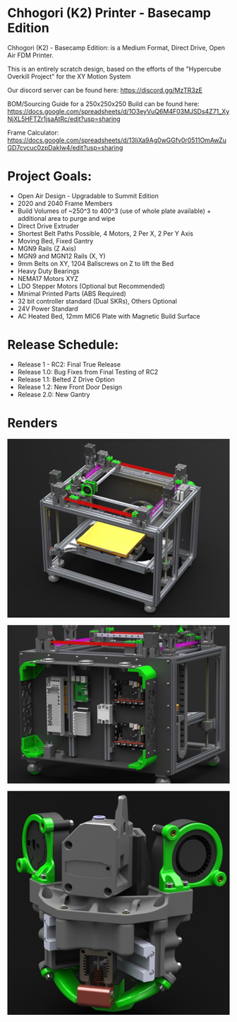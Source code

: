 # Chhogori (K2) Printer - Basecamp Edition

Chhogori (K2) - Basecamp Edition: is a Medium Format, Direct Drive, Open Air FDM Printer.

This is an entirely scratch design, based on the efforts of the "Hypercube Overkill Project" for the XY Motion System

Our discord server can be found here: https://discord.gg/MzTR3zE

BOM/Sourcing Guide for a 250x250x250 Build can be found here:  https://docs.google.com/spreadsheets/d/1O3eyVuQ6M4F03MJSDs4Z71_XyNjXL5HFTZr1jsaAtRc/edit?usp=sharing

Frame Calculator: https://docs.google.com/spreadsheets/d/13liXa9Ag0wGGfv0r0511OmAwZuGD7cvcuc0zpDakIw4/edit?usp=sharing

# Project Goals:
- Open Air Design - Upgradable to Summit Edition
- 2020 and 2040 Frame Members
- Build Volumes of ~250^3 to 400^3 (use of whole plate available) + additional area to purge and wipe
- Direct Drive Extruder
- Shortest Belt Paths Possible, 4 Motors, 2 Per X, 2 Per Y Axis
- Moving Bed, Fixed Gantry
- MGN9 Rails (Z Axis)
- MGN9 and MGN12 Rails (X, Y)
- 9mm Belts on XY, 1204 Ballscrews on Z to lift the Bed
- Heavy Duty Bearings
- NEMA17 Motors XYZ
- LDO Stepper Motors (Optional but Recommended)
- Minimal Printed Parts (ABS Required)
- 32 bit controller standard (Dual SKRs), Others Optional
- 24V Power Standard
- AC Heated Bed, 12mm MIC6 Plate with Magnetic Build Surface

# Release Schedule:
 - Release 1 - RC2: Final True Release
 - Release 1.0: Bug Fixes from Final Testing of RC2
 - Release 1.1: Belted Z Drive Option
 - Release 1.2: New Front Door Design
 - Release 2.0: New Gantry

# Renders
 ![Image of K2](Images/ISO.JPG?raw=true)
 
 ![Image of K2 Electronics](Images/Electronics_Bay.JPG?raw=true)
 
 ![Image of K2 Toolhead](Images/Toolhead.JPG?raw=true)
